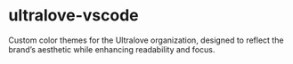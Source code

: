 # ultralove-vscode

Custom color themes for the Ultralove organization, designed to reflect the brand’s aesthetic while enhancing readability and focus.

